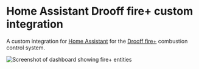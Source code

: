 # Home Assistant Drooff fire+ custom integration

A custom integration for [Home Assistant](https://www.home-assistant.io/) for the [Drooff fire+](https://www.drooff-kaminofen.de/en/nature/electronic-combustion-control-fire/) combustion control system.

![Screenshot of dashboard showing fire+ entities](https://github.com/user-attachments/assets/b5256699-66cc-46d9-af58-e03d29749a92)

